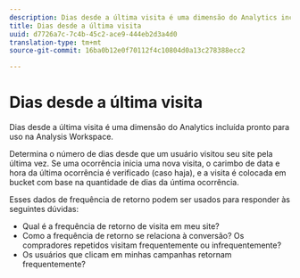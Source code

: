 ```yaml
---
description: Dias desde a última visita é uma dimensão do Analytics incluída pronto para uso na Analysis Workspace.
title: Dias desde a última visita
uuid: d7726a7c-7c4b-45c2-ace9-444eb2d3a4d0
translation-type: tm+mt
source-git-commit: 16ba0b12e0f70112f4c10804d0a13c278388ecc2

---
```



# Dias desde a última visita

Dias desde a última visita é uma dimensão do Analytics incluída pronto para uso na Analysis Workspace.

Determina o número de dias desde que um usuário visitou seu site pela última vez. Se uma ocorrência inicia uma nova visita, o carimbo de data e hora da última ocorrência é verificado (caso haja), e a visita é colocada em bucket com base na quantidade de dias da úntima ocorrência.

Esses dados de frequência de retorno podem ser usados para responder às seguintes dúvidas:

* Qual é a frequência de retorno de visita em meu site?
* Como a frequência de retorno se relaciona à conversão? Os compradores repetidos visitam frequentemente ou infrequentemente?
* Os usuários que clicam em minhas campanhas retornam frequentemente?

